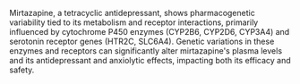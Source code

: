 Mirtazapine, a tetracyclic antidepressant, shows pharmacogenetic variability tied to its metabolism and receptor interactions, primarily influenced by cytochrome P450 enzymes (CYP2B6, CYP2D6, CYP3A4) and serotonin receptor genes (HTR2C, SLC6A4). Genetic variations in these enzymes and receptors can significantly alter mirtazapine's plasma levels and its antidepressant and anxiolytic effects, impacting both its efficacy and safety.